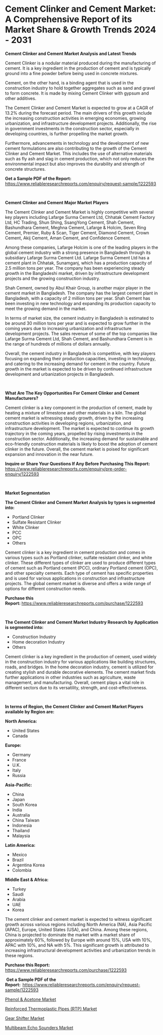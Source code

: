 <p><h1>Cement Clinker and Cement Market: A Comprehensive Report of its Market Share & Growth Trends 2024 - 2031</h1></p><p><strong>Cement Clinker and Cement Market Analysis and Latest Trends</strong></p>
<p><p>Cement Clinker is a nodular material produced during the manufacturing of cement. It is a key ingredient in the production of cement and is typically ground into a fine powder before being used in concrete mixtures.</p><p>Cement, on the other hand, is a binding agent that is used in the construction industry to hold together aggregates such as sand and gravel to form concrete. It is made by mixing Cement Clinker with gypsum and other additives.</p><p>The Cement Clinker and Cement Market is expected to grow at a CAGR of 13.2% during the forecast period. The main drivers of this growth include the increasing construction activities in emerging economies, growing urbanization, and infrastructure development projects. Additionally, the rise in government investments in the construction sector, especially in developing countries, is further propelling the market growth.</p><p>Furthermore, advancements in technology and the development of new cement formulations are also contributing to the growth of the Cement Clinker and Cement Market. This includes the use of alternative materials such as fly ash and slag in cement production, which not only reduces the environmental impact but also improves the durability and strength of concrete structures.</p></p>
<p><strong>Get a Sample PDF of the Report:&nbsp;</strong> <a href="https://www.reliableresearchreports.com/enquiry/request-sample/1222593">https://www.reliableresearchreports.com/enquiry/request-sample/1222593</a></p>
<p>&nbsp;</p>
<p><strong>Cement Clinker and Cement Major Market Players</strong></p>
<p><p>The Cement Clinker and Cement Market is highly competitive with several key players including Lafarge Surma Cement Ltd, Chhatak Cement Factory Ltd, HC Trading, Shun Shing, SsangYong Cement, Shah Cement, Bashundhara Cement, Meghna Cement, Lafarge & Holcim, Seven Ring Cement, Premier, Ruby & Scan, Tiger Cement, Diamond Cement, Crown Cement, Akij Cement, Aman Cement, and Confidence Cement.</p><p>Among these companies, Lafarge Holcim is one of the leading players in the global cement industry with a strong presence in Bangladesh through its subsidiary Lafarge Surma Cement Ltd. Lafarge Surma Cement Ltd has a cement plant in Chhatak, Sunamganj, which has a production capacity of 2.5 million tons per year. The company has been experiencing steady growth in the Bangladeshi market, driven by infrastructure development projects and the growing construction industry.</p><p>Shah Cement, owned by Abul Khair Group, is another major player in the cement market in Bangladesh. The company has the largest cement plant in Bangladesh, with a capacity of 2 million tons per year. Shah Cement has been investing in new technology and expanding its production capacity to meet the growing demand in the market.</p><p>In terms of market size, the cement industry in Bangladesh is estimated to be around 30 million tons per year and is expected to grow further in the coming years due to increasing urbanization and infrastructure development projects. The sales revenue of some of the top companies like Lafarge Surma Cement Ltd, Shah Cement, and Bashundhara Cement is in the range of hundreds of millions of dollars annually.</p><p>Overall, the cement industry in Bangladesh is competitive, with key players focusing on expanding their production capacities, investing in technology, and catering to the increasing demand for cement in the country. Future growth in the market is expected to be driven by continued infrastructure development and urbanization projects in Bangladesh.</p></p>
<p>&nbsp;</p>
<p><strong>What Are The Key Opportunities For Cement Clinker and Cement Manufacturers?</strong></p>
<p><p>Cement clinker is a key component in the production of cement, made by heating a mixture of limestone and other materials in a kiln. The global cement market is witnessing steady growth, driven by the increasing construction activities in developing regions, urbanization, and infrastructure development. The market is expected to continue its growth trajectory in the coming years, propelled by rising investments in the construction sector. Additionally, the increasing demand for sustainable and eco-friendly construction materials is likely to boost the adoption of cement clinker in the future. Overall, the cement market is poised for significant expansion and innovation in the near future.</p></p>
<p><strong>Inquire or Share Your Questions If Any Before Purchasing This Report:</strong> <a href="https://www.reliableresearchreports.com/enquiry/pre-order-enquiry/1222593">https://www.reliableresearchreports.com/enquiry/pre-order-enquiry/1222593</a></p>
<p>&nbsp;</p>
<p><strong>Market Segmentation</strong></p>
<p><strong>The Cement Clinker and Cement Market Analysis by types is segmented into:</strong></p>
<p><ul><li>Portland Clinker</li><li>Sulfate Resistant Clinker</li><li>White Clinker</li><li>PCC</li><li>OPC</li><li>Others</li></ul></p>
<p><p>Cement clinker is a key ingredient in cement production and comes in various types such as Portland clinker, sulfate resistant clinker, and white clinker. These different types of clinker are used to produce different types of cement such as Portland cement (PCC), ordinary Portland cement (OPC), and other specialty cements. Each type of cement has specific properties and is used for various applications in construction and infrastructure projects. The global cement market is diverse and offers a wide range of options for different construction needs.</p></p>
<p><strong>Purchase this Report:&nbsp;</strong><a href="https://www.reliableresearchreports.com/purchase/1222593">https://www.reliableresearchreports.com/purchase/1222593</a></p>
<p>&nbsp;</p>
<p><strong>The Cement Clinker and Cement Market Industry Research by Application is segmented into:</strong></p>
<p><ul><li>Construction Industry</li><li>Home decoration Industry</li><li>Others</li></ul></p>
<p><p>Cement clinker is a key ingredient in the production of cement, used widely in the construction industry for various applications like building structures, roads, and bridges. In the home decoration industry, cement is utilized for creating stylish and durable decorative elements. The cement market finds further applications in other industries such as agriculture, waste management, and manufacturing. Overall, cement plays a vital role in different sectors due to its versatility, strength, and cost-effectiveness.</p></p>
<p>&nbsp;</p>
<p><strong>In terms of Region, the Cement Clinker and Cement Market Players available by Region are:</strong></p>
<p>
    <p> <strong> North America: </strong>
        <ul>
            <li>United States</li>
            <li>Canada</li>
        </ul>
        </p> 
    <p> <strong> Europe: </strong>
        <ul>
            <li>Germany</li>
            <li>France</li>
            <li>U.K.</li>
            <li>Italy</li>
            <li>Russia</li>
        </ul>
        </p> 
    <p> <strong> Asia-Pacific: </strong>
        <ul>
            <li>China</li>
            <li>Japan</li>
            <li>South Korea</li>
            <li>India</li>
            <li>Australia</li>
            <li>China Taiwan</li>
            <li>Indonesia</li>
            <li>Thailand</li>
            <li>Malaysia</li>
        </ul>
        </p> 
    <p> <strong> Latin America: </strong>
        <ul>
            <li>Mexico</li>
            <li>Brazil</li>
            <li>Argentina Korea</li>
            <li>Colombia</li>
        </ul>
        </p> 
    <p> <strong> Middle East & Africa: </strong>
        <ul>
            <li>Turkey</li>
            <li>Saudi</li>
            <li>Arabia</li>
            <li>UAE</li>
            <li>Korea</li>
        </ul>
    </p>
    </p>
<p><p>The cement clinker and cement market is expected to witness significant growth across various regions including North America (NA), Asia Pacific (APAC), Europe, United States (USA), and China. Among these regions, China is projected to dominate the market with a market share of approximately 60%, followed by Europe with around 15%, USA with 10%, APAC with 10%, and NA with 5%. This significant growth is attributed to increasing infrastructural development activities and urbanization trends in these regions.</p></p>
<p><strong>Purchase this Report: </strong><a href="https://www.reliableresearchreports.com/purchase/1222593">https://www.reliableresearchreports.com/purchase/1222593</a></p>
<p>&nbsp;<strong>Get a Sample PDF of the Report:&nbsp;&nbsp;</strong><a href="https://www.reliableresearchreports.com/enquiry/request-sample/1222593">https://www.reliableresearchreports.com/enquiry/request-sample/1222593</a></p>
<p><strong></strong></p>
<p><p><a href="https://github.com/jsmusil/Market-Research-Report-List-2/blob/main/phenol-acetone-market.md">Phenol & Acetone Market</a></p><p><a href="https://github.com/yemakinde/Market-Research-Report-List-1/blob/main/reinforced-thermoplastic-pipes-rtp-market.md">Reinforced Thermoplastic Pipes (RTP) Market</a></p><p><a href="https://issuu.com/reportprime-2/docs/gear-shifter-market-size-2030.pptx">Gear Shifter Market</a></p><p><a href="https://issuu.com/reportprime-2/docs/multibeam-echo-sounders-market-size-2030.pptx">Multibeam Echo Sounders Market</a></p></p>